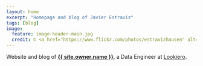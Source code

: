 ```yaml
---
layout: home
excerpt: "Homepage and blog of Javier Estraviz"
tags: [blog]
image:
  feature: image-header-main.jpg
  credit: © <a href="https://www.flickr.com/photos/estravizhausen" alt="Javier Estraviz Photography" target="_blank"><span class="glossary">Javier Estraviz Photography</span></a>, 2011
---
```


Website and blog of <strong><a href="http://linkedin.com/in/{{ author.linkedin }}" target="_blank" class="active">{{ site.owner.name }}</a></strong>, a Data Engineer at <span class="glossary"><a href="https://lookiero.com/" target="_blank" class="tooltip-top" data-tooltip="{{site.data.glossary.an_ebay_co}}">Lookiero</a></span>.
<br /><br />
